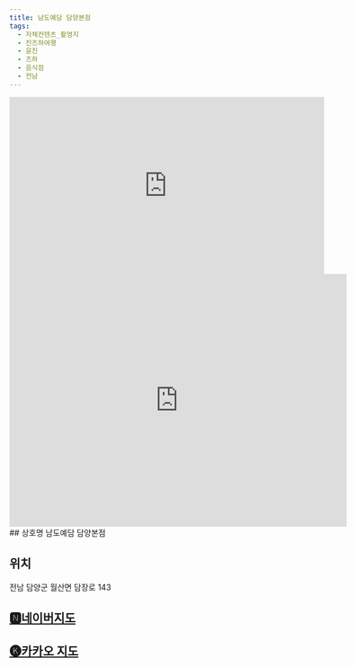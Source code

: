```yaml
---
title: 남도예담 담양본점
tags:
  - 자체컨텐츠_촬영지
  - 진즈하여행
  - 윤진
  - 즈하
  - 음식점
  - 전남
---
```

<iframe width="560" height="315" src="https://www.youtube.com/embed/Zu1CI3Kq6Xo?si=eCyiQaeowMmpiMWo" title="YouTube video player" frameborder="0" allow="accelerometer; autoplay; clipboard-write; encrypted-media; gyroscope; picture-in-picture; web-share" referrerpolicy="strict-origin-when-cross-origin" allowfullscreen></iframe>

<iframe src="https://www.google.com/maps/embed?pb=!1m18!1m12!1m3!1d3254.8171376091627!2d126.95955781331973!3d35.33536214877909!2m3!1f0!2f0!3f0!3m2!1i1024!2i768!4f13.1!3m3!1m2!1s0x3571eab7d2b617fb%3A0x686058887e4819af!2z64Ko64-E7JiI64u0!5e0!3m2!1sko!2skr!4v1741355208668!5m2!1sko!2skr" width="600" height="450" style="border:0;" allowfullscreen="" loading="lazy" referrerpolicy="no-referrer-when-downgrade"></iframe>
## 상호명
남도예담 담양본점

## 위치
전남 담양군 월산면 담장로 143


## [🅽네이버지도](https://naver.me/G386bhoO)

## [🅚카카오 지도](https://place.map.kakao.com/26602406)